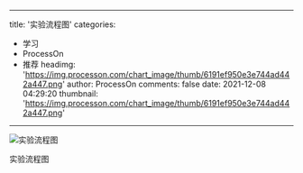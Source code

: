 
---
title: '实验流程图'
categories: 
 - 学习
 - ProcessOn
 - 推荐
headimg: 'https://img.processon.com/chart_image/thumb/6191ef950e3e744ad442a447.png'
author: ProcessOn
comments: false
date: 2021-12-08 04:29:20
thumbnail: 'https://img.processon.com/chart_image/thumb/6191ef950e3e744ad442a447.png'
---

<div>   
<img class="thumb" alt="实验流程图" src="https://img.processon.com/chart_image/thumb/6191ef950e3e744ad442a447.png" referrerpolicy="no-referrer">
<p>实验流程图</p>  
</div>
            